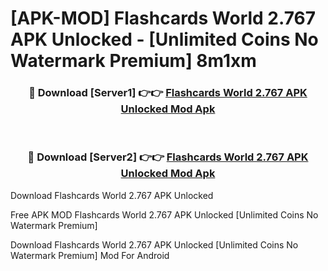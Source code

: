 # [APK-MOD] Flashcards World 2.767 APK Unlocked - [Unlimited Coins No Watermark Premium] 8m1xm



<div align="center">
<h3>🔴 Download [Server1] 👉👉 <a href="https://momento.my/?title=Flashcards_World_2.767_APK_Unlocked">Flashcards World 2.767 APK Unlocked Mod Apk</a></h3><br>

<h3>🔴 Download [Server2] 👉👉 <a href="https://momento.my/?title=Flashcards_World_2.767_APK_Unlocked">Flashcards World 2.767 APK Unlocked Mod Apk</a></h3>
</div>



Download Flashcards World 2.767 APK Unlocked 

Free APK MOD Flashcards World 2.767 APK Unlocked [Unlimited Coins No Watermark Premium]

Download Flashcards World 2.767 APK Unlocked [Unlimited Coins No Watermark Premium] Mod For Android
